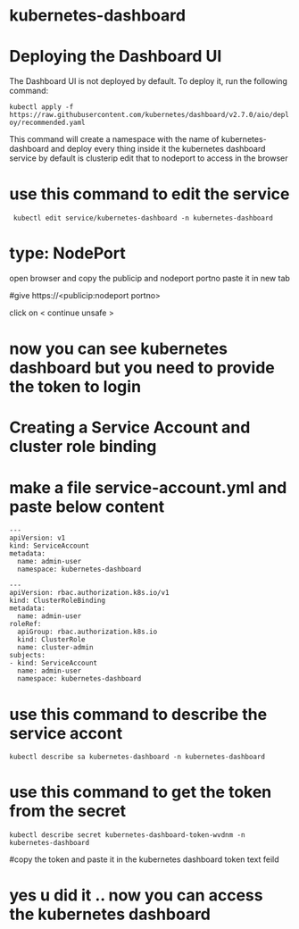 # kubernetes-dashboard



# Deploying the Dashboard UI 
The Dashboard UI is not deployed by default. To deploy it, run the following command:

`kubectl apply -f https://raw.githubusercontent.com/kubernetes/dashboard/v2.7.0/aio/deploy/recommended.yaml`



This command will create a namespace with the name of kubernetes-dashboard and deploy every thing inside it 
 the kubernetes dashboard service by default is clusterip edit that to nodeport to access in the browser
 
 
 # use this command to edit the service
` kubectl edit service/kubernetes-dashboard -n kubernetes-dashboard`
 
# type: NodePort
 
open browser and copy the publicip and nodeport portno paste it in new tab

#give https://<publicip:nodeport portno>

click on < continue unsafe >

# now you can see kubernetes dashboard but you need to provide the token to login 


# Creating a Service Account and cluster role binding 

# make a file service-account.yml and paste below content
```
---
apiVersion: v1
kind: ServiceAccount
metadata:
  name: admin-user
  namespace: kubernetes-dashboard

---
apiVersion: rbac.authorization.k8s.io/v1
kind: ClusterRoleBinding
metadata:
  name: admin-user
roleRef:
  apiGroup: rbac.authorization.k8s.io
  kind: ClusterRole
  name: cluster-admin
subjects:
- kind: ServiceAccount
  name: admin-user
  namespace: kubernetes-dashboard
```  
  

# use this command to describe the service accont 

`kubectl describe sa kubernetes-dashboard -n kubernetes-dashboard`


# use this command to get the token from the secret 

`kubectl describe secret kubernetes-dashboard-token-wvdnm -n kubernetes-dashboard`




#copy the token and paste it in the kubernetes dashboard token text feild 


# yes u did it .. now you can access the kubernetes dashboard 
